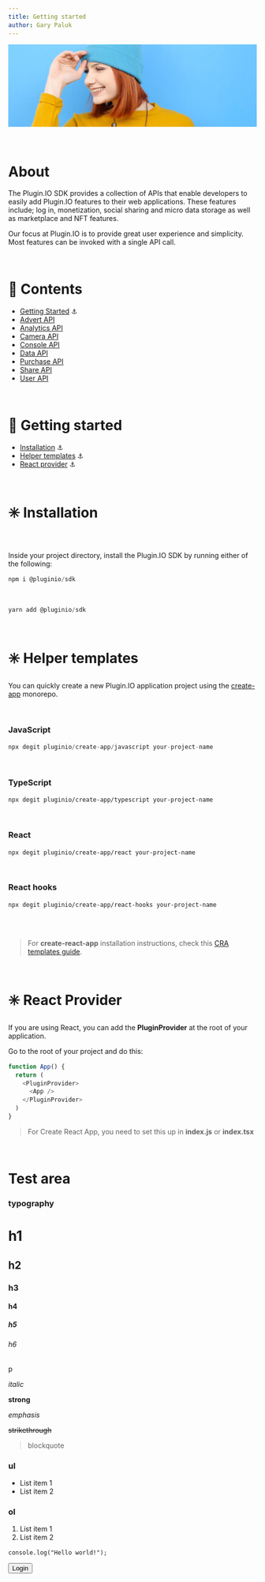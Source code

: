 ```yaml
---
title: Getting started
author: Gary Paluk
---
```


![A Plugin.IO branded banner that shows a young woman in front of a vivid blue background.](https://raw.githubusercontent.com/pluginio/static-content/main/lang/en/docs/v1/images/header_banner.jpg)


<br />

# About

The Plugin.IO SDK provides a collection of APIs that enable developers to easily add Plugin.IO features to their web applications. These features include; log in, monetization, social sharing and micro data storage as well as marketplace and NFT features.

Our focus at Plugin.IO is to provide great user experience and simplicity. Most features can be invoked with a single API call.

<br/>

# 📖 Contents

* [Getting Started](#getting-started) ⚓ 
* [Advert API](./advert.md)
* [Analytics API](./analytics.md)
* [Camera API](./camera.md)
* [Console API](./console.md)
* [Data API](./data.md)
* [Purchase API](./purchase.md)
* [Share API](./share.md)
* [User API](./user.md)

<br />

<a name="getting-started"></a>
# 🚀 Getting started

* [Installation](#installation) ⚓
* [Helper templates](#helper-templates) ⚓
* [React provider](#react-provider) ⚓

<br />

<a name="installation"></a>
# ✳️ Installation

<br />

Inside your project directory, install the Plugin.IO SDK by running either of the following:

```typescript
npm i @pluginio/sdk
```

<br />

```typescript
yarn add @pluginio/sdk
```

<br />

<a name="helper-templates"></a>
# ✳️ Helper templates

You can quickly create a new Plugin.IO application project using the [create-app](https://github.com/pluginio/create-app) monorepo.

<br />

### JavaScript
```javascript
npx degit pluginio/create-app/javascript your-project-name
```

<br />

### TypeScript
```
npx degit pluginio/create-app/typescript your-project-name
```

<br />

### React
```
npx degit pluginio/create-app/react your-project-name
```

<br />

### React hooks
```
npx degit pluginio/create-app/react-hooks your-project-name
```

<br />
<br />

> For **create-react-app** installation instructions, check this [CRA templates guide](guides/integrations/with-cra).

<br />

<a name="react-provider"></a>
# ✳️ React Provider

If you are using React, you can add the **PluginProvider** at the root of your application.

Go to the root of your project and do this:

```typescript
function App() {
  return (
    <PluginProvider>
      <App />
    </PluginProvider>
  )
}
```

> For Create React App, you need to set this up in **index.js** or **index.tsx**

<br />

# Test area

### typography
# h1
## h2
### h3
#### h4
##### h5
###### h6
p

*italic*

**strong**

_emphasis_

~~strikethrough~~

> blockquote

<!-- ### image
![alt](https://mdx-logo.now.sh) -->

### ul
- List item 1
- List item 2

### ol
1. List item 1
2. List item 2

```
console.log("Hello world!");
```

<Button
    mt={4}
    colorScheme="red">
    Login
</Button>